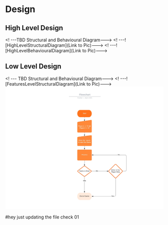 # Design

## High Level Design 

<! ---TBD Structural and Behavioural Diagram--->
<! ---![HighLevelStructuralDiagram](Link to Pic)--->
<! ---![HighLevelBehaviouralDiagram](Link to Pic)--->

## Low Level Design 

<! --- TBD Structural and Behavioural Diagram--->
<! ---![FeaturesLevelStructuralDiagram](Link to Pic)--->
![Behavioural Diagram](https://github.com/2015pushkar/C-mini-Project-303459-LTTS/blob/branch1_for_test_01/1_Requirements/Flowchart.jpeg)

#hey just updating the file check 01
